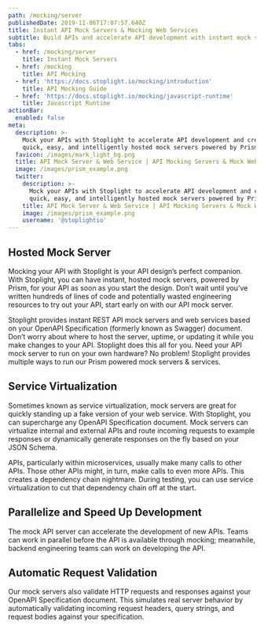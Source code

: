 ```yaml
---
path: /mocking/server
publishedDate: 2019-11-06T17:07:57.640Z
title: Instant API Mock Servers & Mocking Web Services
subtitle: Build APIs and accelerate API development with instant mock servers
tabs:
  - href: /mocking/server
    title: Instant Mock Servers
  - href: /mocking
    title: API Mocking
  - href: 'https://docs.stoplight.io/mocking/introduction'
    title: API Mocking Guide
  - href: 'https://docs.stoplight.io/mocking/javascript-runtime'
    title: Javascript Runtime
actionBar:
  enabled: false
meta:
  description: >-
    Mock your APIs with Stoplight to accelerate API development and create
    quick, easy, and intelligently hosted mock servers powered by Prism
  favicon: /images/mark_light_bg.png
  title: API Mock Server & Web Service | API Mocking Servers & Mock Web Services
  image: /images/prism_example.png
  twitter:
    description: >-
      Mock your APIs with Stoplight to accelerate API development and create
      quick, easy, and intelligently hosted mock servers powered by Prism
    title: API Mock Server & Web Service | API Mocking Servers & Mock Web Services
    image: /images/prism_example.png
    username: '@stoplightio'
---
```


## Hosted Mock Server

Mocking your API with Stoplight is your API design’s perfect companion. With Stoplight, you can have instant, hosted mock servers, powered by Prism, for your API as soon as you start the design. Don’t wait until you’ve written hundreds of lines of code and potentially wasted engineering resources to try out your API, start early on with our API mock server.

Stoplight provides instant REST API mock servers and web services based on your OpenAPI Specification (formerly known as Swagger) document. Don’t worry about where to host the server, uptime, or updating it while you make changes to your API. Stoplight does this all for you. Need your API mock server to run on your own hardware? No problem! Stoplight provides multiple ways to run our Prism powered mock servers & services.

## Service Virtualization

Sometimes known as service virtualization, mock servers are great for quickly standing up a fake version of your web service. With Stoplight, you can supercharge any OpenAPI Specification document. Mock servers can virtualize internal and external APIs and route incoming requests to example responses or dynamically generate responses on the fly based on your JSON Schema.

APIs, particularly within microservices, usually make many calls to other APIs. Those other APIs might, in turn, make calls to even more APIs. This creates a dependency chain nightmare. During testing, you can use service virtualization to cut that dependency chain off at the start.

## Parallelize and Speed Up Development

The mock API server can accelerate the development of new APIs. Teams can work in parallel before the API is available through mocking; meanwhile, backend engineering teams can work on developing the API.

## Automatic Request Validation

Our mock servers also validate HTTP requests and responses against your OpenAPI Specification document. This simulates real server behavior by automatically validating incoming request headers, query strings, and request bodies against your specification.
